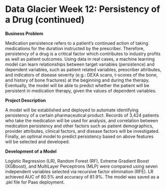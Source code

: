 # Data Glacier Week 12: Persistency of a Drug (continued)

**Business Problem**

Medication persistence refers to a patient’s continued action of taking medications for the duration instructed by the prescriber. Therefore, persistency of a drug is a critical factor which contributes to industry profits as well as patient outcomes. Using data in real cases, a machine learning model can learn relationships between target variables (persistence) and dependent variables, such as patient related variables, prescriber attributes, and indicators of disease severity (e.g.: DEXA scans, t-scores of the bone, and history of bone fractures) at the beginning and during the therapy. Eventually, the model will be able to predict whether the patient will be persistent in medication therapy, given the values of dependent variables.

**Project Description**

A model will be established and deployed to automate identifying persistency of a certain pharmaceutical product. Records of 3,424 patients who take the medication will be used for analysis, and correlation between medication persistency and other factors such as patient demographics, provider attributes, clinical factors, and disease factors will be investigated. Finally, an optimal model to predict persistency based on above features will be selected and developed.

**Development of a Model**

Logistic Regression (LR), Random Forest (RF), Extreme Gradient Boost (XGBoost), and MultiLayer Perceptrons (MLP) were compared using seven independent variables selected via recursive factor elimination (RFE). LR achieved AUC of 80.5% and accuracy of 81.9%. The model was saved as a .pkl file for Paas deployment.
